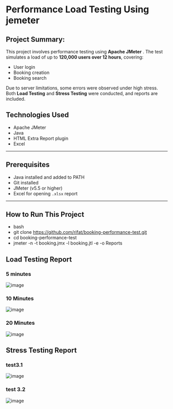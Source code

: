 # Performance Load Testing Using jemeter 
## Project Summary:
This project involves performance testing using **Apache JMeter** . The test simulates a load of up to **120,000 users over 12 hours**, covering:

- User login
- Booking creation
- Booking search

Due to server limitations, some errors were observed under high stress. Both **Load Testing** and **Stress Testing** were conducted, and reports are included.


## Technologies Used
- Apache JMeter
- Java 
- HTML Extra Report plugin
- Excel

---


## Prerequisites
- Java installed and added to PATH
- Git installed
- JMeter (v5.5 or higher)
- Excel for opening `.xlsx` report

---

## How to Run This Project

- bash
- git clone https://github.com/rifat/booking-performance-test.git
- cd booking-performance-test
- jmeter -n -t booking.jmx -l booking.jtl -e -o Reports

## Load Testing Report
### 5 minutes
![image](https://github.com/user-attachments/assets/a362ecf5-8d58-4321-b070-e53b3ad5ed97)
### 10 Minutes
![image](https://github.com/user-attachments/assets/09dc06b4-d8b5-4f14-b05c-dc0e8650925a)
### 20 Minutes
![image](https://github.com/user-attachments/assets/6a2298de-36ff-40db-a3dc-7e0c19f56844)
## Stress Testing Report
### test3.1
![image](https://github.com/user-attachments/assets/24d7b0c8-d578-4062-a47f-74941c3ca855)
### test 3.2
![image](https://github.com/user-attachments/assets/6d781212-cea6-4c5f-b621-400a7fc6c1c4)





